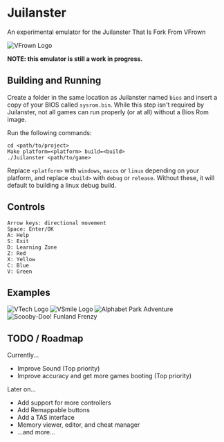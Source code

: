 # Juilanster
 An experimental emulator for the Juilanster That Is Fork From VFrown

 ![VFrown Logo](images/icon.png)

**NOTE: this emulator is still a work in progress.**

## Building and Running
Create a folder in the same location as Juilanster named `bios` and insert a copy of your BIOS called `sysrom.bin`. While this step isn't required by Juilanster, not all games can run properly (or at all) without a Bios Rom image.


Run the following commands:
```
cd <path/to/project>
Make platform=<platform> build=<build>
./Juilanster <path/to/game>
```
Replace `<platform>` with `windows`, `macos` or `linux` depending on your platform,
and replace `<build>` with `debug` or `release`. Without these, it will default to building a linux debug build.


## Controls
```
Arrow keys: directional movement
Space: Enter/OK
A: Help
S: Exit
D: Learning Zone
Z: Red
X: Yellow
C: Blue
V: Green
```

## Examples
![VTech Logo](images/Logo1.png)
![VSmile Logo](images/Logo2.png)
![Alphabet Park Adventure](images/AlphabetPark1.png)
![Scooby-Doo! Funland Frenzy](images/ScoobyDoo1.png)

## TODO / Roadmap
Currently...
- Improve Sound (Top priority)
- Improve accuracy and get more games booting (Top priority)

Later on...
- Add support for more controllers
- Add Remappable buttons
- Add a TAS interface
- Memory viewer, editor, and cheat manager
- ...and more...
